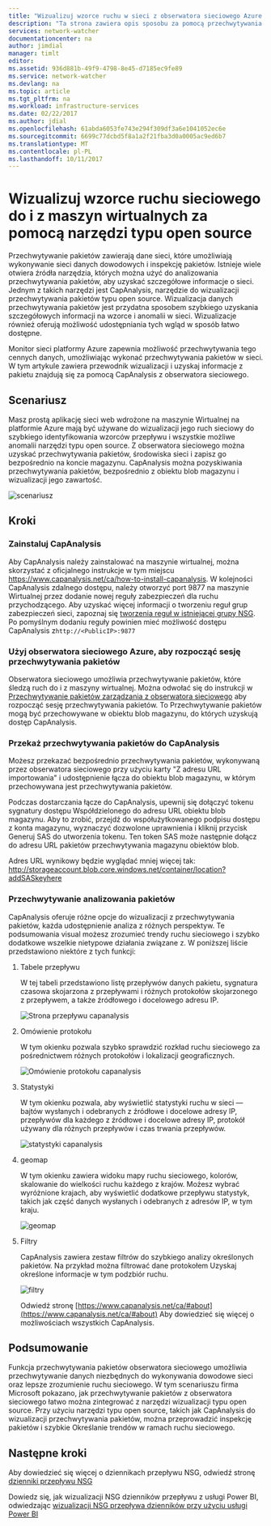 ```yaml
---
title: "Wizualizuj wzorce ruchu w sieci z obserwatora sieciowego Azure i narzędzi typu open source | Dokumentacja firmy Microsoft"
description: "Ta strona zawiera opis sposobu za pomocą przechwytywania pakietów obserwatora sieciowego Capanalysis do wizualizacji wzorce ruchu do i z maszyn wirtualnych."
services: network-watcher
documentationcenter: na
author: jimdial
manager: timlt
editor: 
ms.assetid: 936d881b-49f9-4798-8e45-d7185ec9fe89
ms.service: network-watcher
ms.devlang: na
ms.topic: article
ms.tgt_pltfrm: na
ms.workload: infrastructure-services
ms.date: 02/22/2017
ms.author: jdial
ms.openlocfilehash: 61abda6053fe743e294f309df3a6e1041052ec6e
ms.sourcegitcommit: 6699c77dcbd5f8a1a2f21fba3d0a0005ac9ed6b7
ms.translationtype: MT
ms.contentlocale: pl-PL
ms.lasthandoff: 10/11/2017
---
```

# <a name="visualize-network-traffic-patterns-to-and-from-your-vms-using-open-source-tools"></a>Wizualizuj wzorce ruchu sieciowego do i z maszyn wirtualnych za pomocą narzędzi typu open source

Przechwytywanie pakietów zawierają dane sieci, które umożliwiają wykonywanie sieci danych dowodowych i inspekcję pakietów. Istnieje wiele otwiera źródła narzędzia, których można użyć do analizowania przechwytywania pakietów, aby uzyskać szczegółowe informacje o sieci. Jednym z takich narzędzi jest CapAnalysis, narzędzie do wizualizacji przechwytywania pakietów typu open source. Wizualizacja danych przechwytywania pakietów jest przydatna sposobem szybkiego uzyskania szczegółowych informacji na wzorce i anomalii w sieci. Wizualizacje również oferują możliwość udostępniania tych wgląd w sposób łatwo dostępne.

Monitor sieci platformy Azure zapewnia możliwość przechwytywania tego cennych danych, umożliwiając wykonać przechwytywania pakietów w sieci. W tym artykule zawiera przewodnik wizualizacji i uzyskaj informacje z pakietu znajdują się za pomocą CapAnalysis z obserwatora sieciowego.

## <a name="scenario"></a>Scenariusz

Masz prostą aplikację sieci web wdrożone na maszynie Wirtualnej na platformie Azure mają być używane do wizualizacji jego ruch sieciowy do szybkiego identyfikowania wzorców przepływu i wszystkie możliwe anomalii narzędzi typu open source. Z obserwatora sieciowego można uzyskać przechwytywania pakietów, środowiska sieci i zapisz go bezpośrednio na koncie magazynu. CapAnalysis można pozyskiwania przechwytywania pakietów, bezpośrednio z obiektu blob magazynu i wizualizacji jego zawartość.

![scenariusz][1]

## <a name="steps"></a>Kroki

### <a name="install-capanalysis"></a>Zainstaluj CapAnalysis

Aby CapAnalysis należy zainstalować na maszynie wirtualnej, można skorzystać z oficjalnego instrukcje w tym miejscu https://www.capanalysis.net/ca/how-to-install-capanalysis.
W kolejności CapAnalysis zdalnego dostępu, należy otworzyć port 9877 na maszynie Wirtualnej przez dodanie nowej reguły zabezpieczeń dla ruchu przychodzącego. Aby uzyskać więcej informacji o tworzeniu reguł grup zabezpieczeń sieci, zapoznaj się [tworzenia reguł w istniejącej grupy NSG](../virtual-network/virtual-networks-create-nsg-arm-pportal.md#create-rules-in-an-existing-nsg). Po pomyślnym dodaniu reguły powinien mieć możliwość dostępu CapAnalysis z`http://<PublicIP>:9877`

### <a name="use-azure-network-watcher-to-start-a-packet-capture-session"></a>Użyj obserwatora sieciowego Azure, aby rozpocząć sesję przechwytywania pakietów

Obserwatora sieciowego umożliwia przechwytywanie pakietów, które śledzą ruch do i z maszyny wirtualnej. Można odwołać się do instrukcji w [Przechwytywanie pakietów zarządzania z obserwatora sieciowego](network-watcher-packet-capture-manage-portal.md) aby rozpocząć sesję przechwytywania pakietów. To Przechwytywanie pakietów mogą być przechowywane w obiektu blob magazynu, do których uzyskują dostęp CapAnalysis.

### <a name="upload-a-packet-capture-to-capanalysis"></a>Przekaż przechwytywania pakietów do CapAnalysis
Możesz przekazać bezpośrednio przechwytywania pakietów, wykonywaną przez obserwatora sieciowego przy użyciu karty "Z adresu URL importowania" i udostępnienie łącza do obiektu blob magazynu, w którym przechowywana jest przechwytywania pakietów.

Podczas dostarczania łącze do CapAnalysis, upewnij się dołączyć tokenu sygnatury dostępu Współdzielonego do adresu URL obiektu blob magazynu.  Aby to zrobić, przejdź do współużytkowanego podpisu dostępu z konta magazynu, wyznaczyć dozwolone uprawnienia i kliknij przycisk Generuj SAS do utworzenia tokenu. Ten token SAS może następnie dołącz do adresu URL pakietów przechwytywania magazynu obiektów blob.

Adres URL wynikowy będzie wyglądać mniej więcej tak: http://storageaccount.blob.core.windows.net/container/location?addSASkeyhere


### <a name="analyzing-packet-captures"></a>Przechwytywanie analizowania pakietów

CapAnalysis oferuje różne opcje do wizualizacji z przechwytywania pakietów, każda udostępnienie analiza z różnych perspektyw. Te podsumowania visual możesz zrozumieć trendy ruchu sieciowego i szybko dodatkowe wszelkie nietypowe działania związane z. W poniższej liście przedstawiono niektóre z tych funkcji:

1. Tabele przepływu

    W tej tabeli przedstawiono listę przepływów danych pakietu, sygnatura czasowa skojarzona z przepływami i różnych protokołów skojarzonego z przepływem, a także źródłowego i docelowego adresu IP.

    ![Strona przepływu capanalysis][5]

1. Omówienie protokołu

    W tym okienku pozwala szybko sprawdzić rozkład ruchu sieciowego za pośrednictwem różnych protokołów i lokalizacji geograficznych.

    ![Omówienie protokołu capanalysis][6]

1. Statystyki

    W tym okienku pozwala, aby wyświetlić statystyki ruchu w sieci — bajtów wysłanych i odebranych z źródłowe i docelowe adresy IP, przepływów dla każdego z źródłowe i docelowe adresy IP, protokół używany dla różnych przepływów i czas trwania przepływów.

    ![statystyki capanalysis][7]

1. geomap

    W tym okienku zawiera widoku mapy ruchu sieciowego, kolorów, skalowanie do wielkości ruchu każdego z krajów. Możesz wybrać wyróżnione krajach, aby wyświetlić dodatkowe przepływu statystyk, takich jak część danych wysłanych i odebranych z adresów IP, w tym kraju.

    ![geomap][8]

1. Filtry

    CapAnalysis zawiera zestaw filtrów do szybkiego analizy określonych pakietów. Na przykład można filtrować dane protokołem Uzyskaj określone informacje w tym podzbiór ruchu.

    ![filtry][11]

    Odwiedź stronę [https://www.capanalysis.net/ca/#about](https://www.capanalysis.net/ca/#about) Aby dowiedzieć się więcej o możliwościach wszystkich CapAnalysis.

## <a name="conclusion"></a>Podsumowanie

Funkcja przechwytywania pakietów obserwatora sieciowego umożliwia przechwytywanie danych niezbędnych do wykonywania dowodowe sieci oraz lepsze zrozumienie ruchu sieciowego. W tym scenariuszu firma Microsoft pokazano, jak przechwytywanie pakietów z obserwatora sieciowego łatwo można zintegrować z narzędzi wizualizacji typu open source. Przy użyciu narzędzi typu open source, takich jak CapAnalysis do wizualizacji przechwytywania pakietów, można przeprowadzić inspekcję pakietów i szybkie Określanie trendów w ramach ruchu sieciowego.

## <a name="next-steps"></a>Następne kroki

Aby dowiedzieć się więcej o dziennikach przepływu NSG, odwiedź stronę [dzienniki przepływu NSG](network-watcher-nsg-flow-logging-overview.md)

Dowiedz się, jak wizualizacji NSG dzienników przepływu z usługi Power BI, odwiedzając [wizualizacji NSG przepływa dzienników przy użyciu usługi Power BI](network-watcher-visualize-nsg-flow-logs-power-bi.md)
<!--Image references-->

[1]: ./media/network-watcher-using-open-source-tools/figure1.png
[2]: ./media/network-watcher-using-open-source-tools/figure2.png
[3]: ./media/network-watcher-using-open-source-tools/figure3.png
[4]: ./media/network-watcher-using-open-source-tools/figure4.png
[5]: ./media/network-watcher-using-open-source-tools/figure5.png
[6]: ./media/network-watcher-using-open-source-tools/figure6.png
[7]: ./media/network-watcher-using-open-source-tools/figure7.png
[8]: ./media/network-watcher-using-open-source-tools/figure8.png
[9]: ./media/network-watcher-using-open-source-tools/figure9.png
[10]: ./media/network-watcher-using-open-source-tools/figure10.png
[11]: ./media/network-watcher-using-open-source-tools/figure11.png
